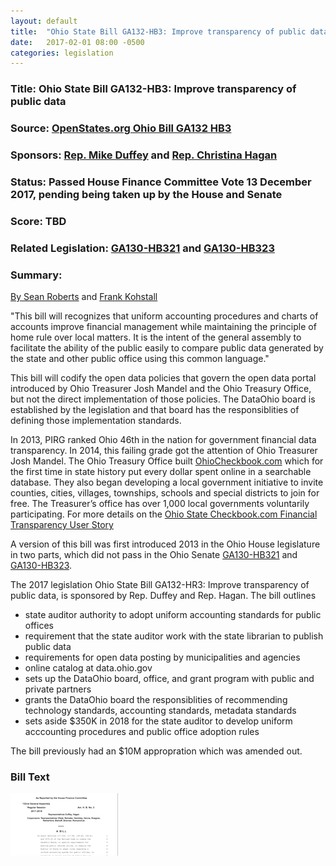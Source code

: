 ```yaml
---
layout: default
title:  "Ohio State Bill GA132-HB3: Improve transparency of public data"
date:   2017-02-01 08:00 -0500
categories: legislation
---
```

### Title: Ohio State Bill GA132-HB3: Improve transparency of public data
### Source: [OpenStates.org Ohio Bill GA132 HB3](https://openstates.org/oh/bills/132/HB3/)
### Sponsors: [Rep. Mike Duffey](https://openstates.org/oh/legislators/OHL000054/mike-duffey/) and [Rep. Christina Hagan](https://openstates.org/oh/legislators/OHL000134/christina-hagan/)
### Status: Passed House Finance Committee Vote 13 December 2017, pending being taken up by the House and Senate
### Score: TBD
### Related Legislation: [GA130-HB321](https://openstates.org/oh/bills/130/HB321/) and [GA130-HB323](https://openstates.org/oh/bills/130/HB323/)
### Summary:
[By Sean Roberts](/about) and [Frank Kohstall](https://www.linkedin.com/in/frank-kohstall-8a66b91a/)

"This bill will recognizes that uniform accounting procedures and charts of accounts improve financial management while maintaining the principle of home rule over local matters. It is the intent of the general assembly to facilitate the ability of the public easily to compare public data generated by the state and other public office using this common language."

This bill will codify the open data policies that govern the open data portal introduced by Ohio Treasurer Josh Mandel and the Ohio Treasury Office, but not the direct implementation of those policies. The DataOhio board is established by the legislation and that board has the responsiblities of defining those implementation standards.

In 2013, PIRG ranked Ohio 46th in the nation for government financial data transparency. In 2014, this failing grade got the attention of Ohio Treasurer Josh Mandel. The Ohio Treasury Office built [OhioCheckbook.com](http://www.ohiocheckbook.com/) which for the first time in state history put every dollar spent online in a searchable database. They also began developing a local government initiative to invite counties, cities, villages, townships, schools and special districts to join for free. The Treasurer’s office has over 1,000 local governments voluntarily participating. For more details on the [Ohio State Checkbook.com Financial Transparency User Story](https://opendatainitiative.github.io/blog/2017-12-18-user-story-ohio-treasury-office/)

A version of this bill was first introduced 2013 in the Ohio House legislature in two parts, which did not pass in the Ohio Senate [GA130-HB321](https://openstates.org/oh/bills/130/HB321/) and [GA130-HB323](https://openstates.org/oh/bills/130/HB323/).

The 2017 legislation Ohio State Bill GA132-HR3: Improve transparency of public data, is sponsored by Rep. Duffey and Rep. Hagan. The bill outlines 

* state auditor authority to adopt uniform accounting standards for public offices
* requirement that the state auditor work with the state librarian to publish public data
* requirements for open data posting by municipalities and agencies
* online catalog at data.ohio.gov
* sets up the DataOhio board, office, and grant program with public and private partners
* grants the DataOhio board the responsiblities of recommending technology standards, accounting standards, metadata standards
* sets aside $350K in 2018 for the state auditor to develop uniform acccounting procedures and public office adoption rules

The bill previously had an $10M appropration which was amended out. 

### Bill Text
<a href="/assets/doc/2017-02-01-ohio-ga132-hr3.pdf"><img src="/assets/img/legislation-icon.png" alt="Ohio State Bill GA132-HR3: Improve transparency of public data"></a>
